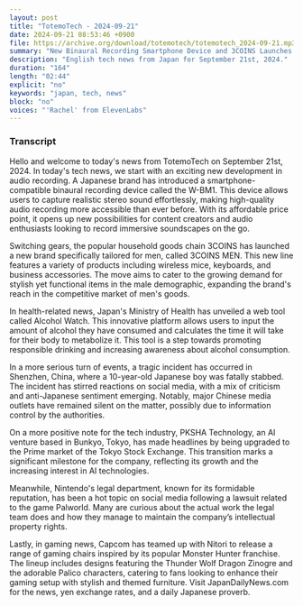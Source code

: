 ```yaml
---
layout: post
title: "TotemoTech - 2024-09-21"
date: 2024-09-21 08:53:46 +0900
file: https://archive.org/download/totemotech/totemotech_2024-09-21.mp3
summary: "New Binaural Recording Smartphone Device and 3COINS Launches Men's Brand, & more…"
description: "English tech news from Japan for September 21st, 2024."
duration: "164"
length: "02:44"
explicit: "no"
keywords: "japan, tech, news"
block: "no"
voices: "'Rachel' from ElevenLabs"
---
```


### Transcript

Hello and welcome to today's news from TotemoTech on September 21st, 2024. In today's tech news, we start with an exciting new development in audio recording. A Japanese brand has introduced a smartphone-compatible binaural recording device called the W-BM1. This device allows users to capture realistic stereo sound effortlessly, making high-quality audio recording more accessible than ever before. With its affordable price point, it opens up new possibilities for content creators and audio enthusiasts looking to record immersive soundscapes on the go.

Switching gears, the popular household goods chain 3COINS has launched a new brand specifically tailored for men, called 3COINS MEN. This new line features a variety of products including wireless mice, keyboards, and business accessories. The move aims to cater to the growing demand for stylish yet functional items in the male demographic, expanding the brand's reach in the competitive market of men's goods.

In health-related news, Japan's Ministry of Health has unveiled a web tool called Alcohol Watch. This innovative platform allows users to input the amount of alcohol they have consumed and calculates the time it will take for their body to metabolize it. This tool is a step towards promoting responsible drinking and increasing awareness about alcohol consumption.

In a more serious turn of events, a tragic incident has occurred in Shenzhen, China, where a 10-year-old Japanese boy was fatally stabbed. The incident has stirred reactions on social media, with a mix of criticism and anti-Japanese sentiment emerging. Notably, major Chinese media outlets have remained silent on the matter, possibly due to information control by the authorities.

On a more positive note for the tech industry, PKSHA Technology, an AI venture based in Bunkyo, Tokyo, has made headlines by being upgraded to the Prime market of the Tokyo Stock Exchange. This transition marks a significant milestone for the company, reflecting its growth and the increasing interest in AI technologies.

Meanwhile, Nintendo's legal department, known for its formidable reputation, has been a hot topic on social media following a lawsuit related to the game Palworld. Many are curious about the actual work the legal team does and how they manage to maintain the company’s intellectual property rights.

Lastly, in gaming news, Capcom has teamed up with Nitori to release a range of gaming chairs inspired by its popular Monster Hunter franchise. The lineup includes designs featuring the Thunder Wolf Dragon Zinogre and the adorable Palico characters, catering to fans looking to enhance their gaming setup with stylish and themed furniture.   Visit JapanDailyNews.com for the news, yen exchange rates, and a daily Japanese proverb.
